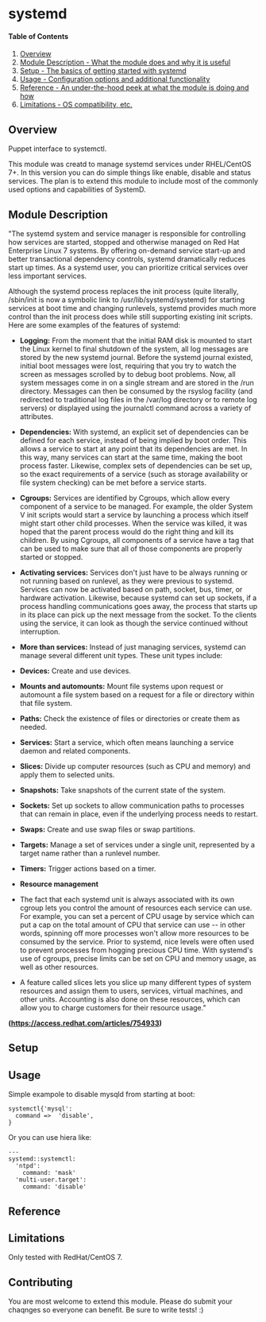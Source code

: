 # systemd

#### Table of Contents

1. [Overview](#overview)
2. [Module Description - What the module does and why it is useful](#module-description)
3. [Setup - The basics of getting started with systemd](#setup)
4. [Usage - Configuration options and additional functionality](#usage)
5. [Reference - An under-the-hood peek at what the module is doing and how](#reference)
5. [Limitations - OS compatibility, etc.](#limitations)

## Overview

Puppet interface to systemctl.

This module was creatd to manage systemd services under RHEL/CentOS 7+. In this
version you can do simple things like enable, disable and status services. The
plan is to extend this module to include most of the commonly used options and
capabilities of SystemD. 

## Module Description

"The systemd system and service manager is responsible for controlling how services are started, stopped and otherwise managed on Red Hat Enterprise Linux 7 systems. By offering on-demand service start-up and better transactional dependency controls, systemd dramatically reduces start up times. As a systemd user, you can prioritize critical services over less important services.

Although the systemd process replaces the init process (quite literally, /sbin/init is now a symbolic link to /usr/lib/systemd/systemd) for starting services at boot time and changing runlevels, systemd provides much more control than the init process does while still supporting existing init scripts. Here are some examples of the features of systemd:

* **Logging:** From the moment that the initial RAM disk is mounted to start the Linux kernel to final shutdown of the system, all log messages are stored by the new systemd journal. Before the systemd journal existed, initial boot messages were lost, requiring that you try to watch the screen as messages scrolled by to debug boot problems.
Now, all system messages come in on a single stream and are stored in the /run directory. Messages can then be consumed by the rsyslog facility (and redirected to traditional log files in the /var/log directory or to remote log servers) or displayed using the journalctl command across a variety of attributes.

* **Dependencies:** With systemd, an explicit set of dependencies can be defined for each service, instead of being implied by boot order. This allows a service to start at any point that its dependencies are met. In this way, many services can start at the same time, making the boot process faster. Likewise, complex sets of dependencies can be set up, so the exact requirements of a service (such as storage availability or file system checking) can be met before a service starts.

* **Cgroups:** Services are identified by Cgroups, which allow every component of a service to be managed. For example, the older System V init scripts would start a service by launching a process which itself might start other child processes. When the service was killed, it was hoped that the parent process would do the right thing and kill its children. By using Cgroups, all components of a service have a tag that can be used to make sure that all of those components are properly started or stopped.

* **Activating services:** Services don't just have to be always running or not running based on runlevel, as they were previous to systemd. Services can now be activated based on path, socket, bus, timer, or hardware activation. Likewise, because systemd can set up sockets, if a process handling communications goes away, the process that starts up in its place can pick up the next message from the socket. To the clients using the service, it can look as though the service continued without interruption.

* **More than services:** Instead of just managing services, systemd can manage several different unit types. These unit types include:

 * **Devices:** Create and use devices.
 * **Mounts and automounts:** Mount file systems upon request or automount a file system based on a request for a file or directory within that file system.
 * **Paths:** Check the existence of files or directories or create them as needed.
 * **Services:** Start a service, which often means launching a service daemon and related components.
 * **Slices:** Divide up computer resources (such as CPU and memory) and apply them to selected units.
 * **Snapshots:** Take snapshots of the current state of the system.
 * **Sockets:** Set up sockets to allow communication paths to processes that can remain in place, even if the underlying process needs to restart.
 * **Swaps:** Create and use swap files or swap partitions.
 * **Targets:** Manage a set of services under a single unit, represented by a target name rather than a runlevel number.
 * **Timers:** Trigger actions based on a timer.

* **Resource management**

 * The fact that each systemd unit is always associated with its own cgroup lets you control the amount of resources each service can use. For example, you can set a percent of CPU usage by service which can put a cap on the total amount of CPU that service can use -- in other words, spinning off more processes won't allow more resources to be consumed by the service. Prior to systemd, nice levels were often used to prevent processes from hogging precious CPU time. With systemd's use of cgroups, precise limits can be set on CPU and memory usage, as well as other resources.
 * A feature called slices lets you slice up many different types of system resources and assign them to users, services, virtual machines, and other units. Accounting is also done on these resources, which can allow you to charge customers for their resource usage."

**(https://access.redhat.com/articles/754933)**

## Setup

## Usage

Simple exampole to disable mysqld from starting at boot:

    systemctl{'mysql':
      command =>  'disable',
    }
  

Or you can use hiera like:
```
---
systemd::systemctl:
  'ntpd':
    command: 'mask'
  'multi-user.target':
    command: 'disable'
```

## Reference


## Limitations

Only tested with RedHat/CentOS 7.

## Contributing

You are most welcome to extend this module. Please do submit your chaqnges so
everyone can benefit. Be sure to write tests! :) 
